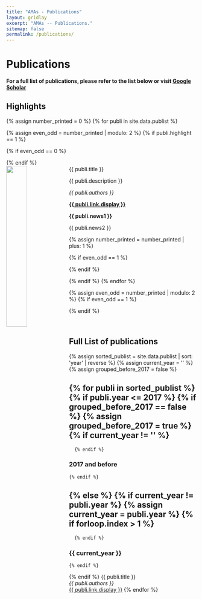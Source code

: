 ```yaml
---
title: "AMAs - Publications"
layout: gridlay
excerpt: "AMAs -- Publications."
sitemap: false
permalink: /publications/
---
```



# Publications

**For a full list of publications, please refer to the list below or visit [Google Scholar](https://scholar.google.com/citations?user=tY66SMIAAAAJ&hl)**

## Highlights

{% assign number_printed = 0 %}
{% for publi in site.data.publist %}

{% assign even_odd = number_printed | modulo: 2 %}
{% if publi.highlight == 1 %}

{% if even_odd == 0 %}
<div class="row">
{% endif %}

<div class="col-sm-6 clearfix">
 <div class="well">
  <pubtit>{{ publi.title }}</pubtit>
  <img src="{{ site.url }}{{ site.baseurl }}/images/pubpic/{{ publi.image }}" class="img-responsive" width="33%" style="float: left" />
  <p>{{ publi.description }}</p>
  <p><em>{{ publi.authors }}</em></p>
  <p><strong><a href="{{ publi.link.url }}">{{ publi.link.display }}</a></strong></p>
  <p class="text-danger"><strong> {{ publi.news1 }}</strong></p>
  <p> {{ publi.news2 }}</p>
 </div>
</div>

{% assign number_printed = number_printed | plus: 1 %}

{% if even_odd == 1 %}
</div>
{% endif %}

{% endif %}
{% endfor %}

{% assign even_odd = number_printed | modulo: 2 %}
{% if even_odd == 1 %}
</div>
{% endif %}

<p> &nbsp; </p>


## Full List of publications

{% assign sorted_publist = site.data.publist | sort: 'year' | reverse %}
{% assign current_year = '' %}
{% assign grouped_before_2017 = false %}

{% for publi in sorted_publist %}
  {% if publi.year <= 2017 %}
    {% if grouped_before_2017 == false %}
      {% assign grouped_before_2017 = true %}
      {% if current_year != '' %}
---

      {% endif %}
### 2017 and before
    {% endif %}
  {% else %}
    {% if current_year != publi.year %}
      {% assign current_year = publi.year %}
      {% if forloop.index > 1 %}
---

      {% endif %}
### {{ current_year }}
    {% endif %}
  {% endif %}
  {{ publi.title }}  
  *{{ publi.authors }}*  
  <a href="{{ publi.link.url }}" target="_blank">{{ publi.link.display }}</a>
{% endfor %}